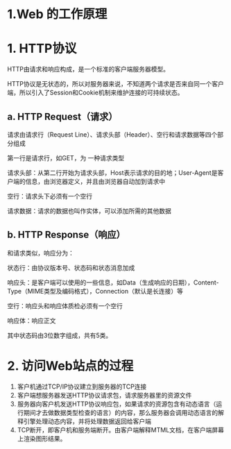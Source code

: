 # 1.Web 的工作原理

# 1. HTTP协议

HTTP由请求和响应构成，是一个标准的客户端服务器模型。

HTTP协议是无状态的，所以对服务器来说，不知道两个请求是否来自同一个客户端，所以引入了Session和Cookie机制来维护连接的可持续状态。

## a. HTTP Request（请求）

请求由请求行（Request Line）、请求头部（Header）、空行和请求数据等四个部分组成

第一行是请求行，如GET，为 一种请求类型

请求头部：从第二行开始为请求头部，Host表示请求的目的地；User-Agent是客户端的信息，由浏览器定义，并且由浏览器自动加到请求中

空行：请求头下必须有一个空行

请求数据：请求的数据也叫作实体，可以添加所需的其他数据

## b. HTTP Response（响应）

和请求类似，响应分为：

状态行：由协议版本号、状态码和状态消息加成

响应头：是客户端可以使用的一些信息，如Data（生成响应的日期），Content-Type（MIME类型及编码格式），Connection（默认是长连接）等

空行：响应头和响应体质检必须有一个空行

响应体：响应正文

其中状态码由3位数字组成，共有5类。

# 2. 访问Web站点的过程

1. 客户机通过TCP/IP协议建立到服务器的TCP连接
2. 客户端想服务器发送HTTP协议请求包，请求服务器里的资源文件
3. 服务器向客户机发送HTTP协议响应包，如果请求的资源包含有动态语言（运行期间才去做数据类型检查的语言）的内容，那么服务器会调用动态语言的解释引擎处理动态内容，并将处理数据返回给客户端
4. TCP断开，即客户机和服务端断开。由客户端解释MTML文档，在客户端屏幕上渲染图形结果。